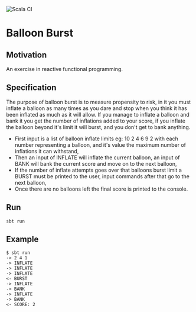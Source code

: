 ![Scala CI](https://github.com/arturopala/balloon-burst/workflows/Scala%20CI/badge.svg)

Balloon Burst
===

Motivation
----

An exercise in reactive functional programming.

Specification
---

The purpose of balloon burst is to measure propensity to risk, in it you must inflate a balloon as many times as you dare and stop when you think
it has been inflated as much as it will allow. If you manage to inflate a balloon and bank it you get the number of inflations added to your score, if
you inflate the balloon beyond it's limit it will burst, and you don't get to bank anything.

- First input is a list of balloon inflate limits eg: 10 2 4 6 9 2 with each number representing a balloon, and it's value the maximum number of
inflations it can withstand,
- Then an input of INFLATE will inflate the current balloon, an input of BANK will bank the current score and move on to the next balloon,
- If the number of inflate attempts goes over that balloons burst limit a BURST must be printed to the user, input commands after that go to the
next balloon,
- Once there are no balloons left the final score is printed to the console.

Run
---

    sbt run
    
Example
---

    $ sbt run
    -> 2 4 1
    -> INFLATE
    -> INFLATE
    -> INFLATE
    <- BURST
    -> INFLATE
    -> BANK
    -> INFLATE
    -> BANK
    <- SCORE: 2    